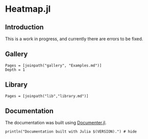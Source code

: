 # Heatmap.jl


## Introduction

This is a work in progress, and currently there are errors to be fixed.

## Gallery

```@contents
Pages = [joinpath("gallery", "Examples.md")]
Depth = 1
```

## Library

```@contents
Pages = [joinpath("lib","library.md")]
```


## Documentation

The documentation was built using [Documenter.jl](https://github.com/JuliaDocs).

```@example
println("Documentation built with Julia $(VERSION).") # hide
```